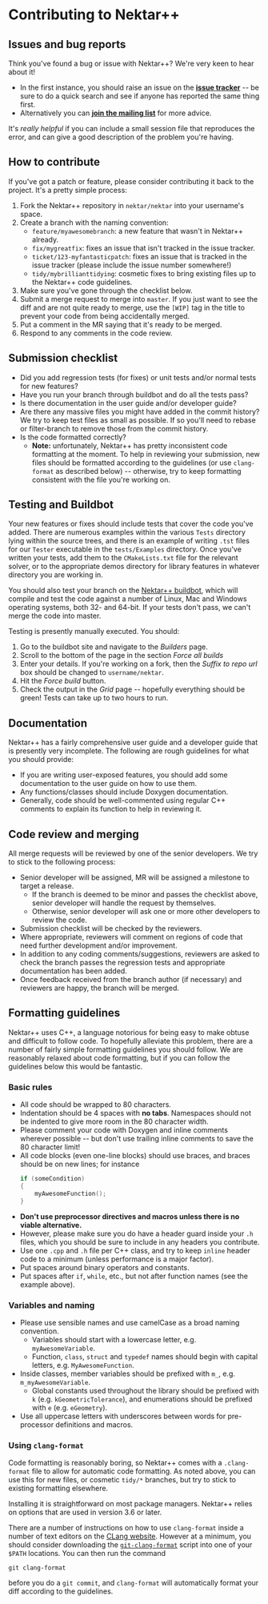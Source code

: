 Contributing to Nektar++
========================

## Issues and bug reports
Think you've found a bug or issue with Nektar++? We're very keen to hear about
it!
- In the first instance, you should raise an issue on the
  **[issue tracker](https://gitlab.nektar.info/nektar/nektar/issues)** -- be
  sure to do a quick search and see if anyone has reported the same thing first.
- Alternatively you can
  **[join the mailing list](https://mailman.ic.ac.uk/mailman/listinfo/nektar-users)**
  for more advice.

It's *really helpful* if you can include a small session file that reproduces
the error, and can give a good description of the problem you're having.

## How to contribute
If you've got a patch or feature, please consider contributing it back to the
project. It's a pretty simple process:

1. Fork the Nektar++ repository in `nektar/nektar` into your username's space.
2. Create a branch with the naming convention:
   - `feature/myawesomebranch`: a new feature that wasn't in Nektar++ already.
   - `fix/mygreatfix`: fixes an issue that isn't tracked in the issue tracker.
   - `ticket/123-myfantasticpatch`: fixes an issue that is tracked in the issue
     tracker (please include the issue number somewhere!)
   - `tidy/mybrillianttidying`: cosmetic fixes to bring existing files up to the
     Nektar++ code guidelines.
3. Make sure you've gone through the checklist below.
4. Submit a merge request to merge into `master`. If you just want to see the
   diff and are not quite ready to merge, use the `[WIP]` tag in the title to
   prevent your code from being accidentally merged.
5. Put a comment in the MR saying that it's ready to be merged.
6. Respond to any comments in the code review.

## Submission checklist
- Did you add regression tests (for fixes) or unit tests and/or normal tests for
  new features?
- Have you run your branch through buildbot and do all the tests pass?
- Is there documentation in the user guide and/or developer guide?
- Are there any massive files you might have added in the commit history? We try
  to keep test files as small as possible. If so you'll need to rebase or
  filter-branch to remove those from the commit history.
- Is the code formatted correctly?
  - **Note:** unfortunately, Nektar++ has pretty inconsistent code formatting at
    the moment. To help in reviewing your submission, new files should be
    formatted according to the guidelines (or use `clang-format` as described
    below) -- otherwise, try to keep formatting consistent with the file you're
    working on.

## Testing and Buildbot
Your new features or fixes should include tests that cover the code you've
added. There are numerous examples within the various `Tests` directory lying
within the source trees, and there is an example of writing `.tst` files for our
`Tester` executable in the `tests/Examples` directory. Once you've written your
tests, add them to the `CMakeLists.txt` file for the relevant solver, or to the
appropriate demos directory for library features in whatever directory you are
working in.

You should also test your branch on the
[Nektar++ buildbot](http://buildbot.nektar.info/), which will compile and test
the code against a number of Linux, Mac and Windows operating systems, both 32-
and 64-bit. If your tests don't pass, we can't merge the code into master.

Testing is presently manually executed. You should:

1. Go to the buildbot site and navigate to the *Builders* page.
2. Scroll to the bottom of the page in the section *Force all builds*
3. Enter your details. If you're working on a fork, then the *Suffix to repo
   url* box should be changed to `username/nektar`.
4. Hit the *Force build* button.
5. Check the output in the *Grid* page -- hopefully everything should be green!
   Tests can take up to two hours to run.

## Documentation
Nektar++ has a fairly comprehensive user guide and a developer guide that is
presently very incomplete. The following are rough guidelines for what you
should provide:

- If you are writing user-exposed features, you should add some documentation to
  the user guide on how to use them.
- Any functions/classes should include Doxygen documentation.
- Generally, code should be well-commented using regular C++ comments to explain
  its function to help in reviewing it.

## Code review and merging
All merge requests will be reviewed by one of the senior developers. We try to
stick to the following process:
- Senior developer will be assigned, MR will be assigned a milestone to target a
  release.
  - If the branch is deemed to be minor and passes the checklist above, senior
    developer will handle the request by themselves.
  - Otherwise, senior developer will ask one or more other developers to review
    the code.
- Submission checklist will be checked by the reviewers.
- Where appropriate, reviewers will comment on regions of code that need further
  development and/or improvement.
- In addition to any coding comments/suggestions, reviewers are asked to check
  the branch passes the regression tests and appropriate documentation has been
  added.
- Once feedback received from the branch author (if necessary) and reviewers are
  happy, the branch will be merged.

## Formatting guidelines
Nektar++ uses C++, a language notorious for being easy to make obtuse and
difficult to follow code. To hopefully alleviate this problem, there are a
number of fairly simple formatting guidelines you should follow. We are
reasonably relaxed about code formatting, but if you can follow the guidelines
below this would be fantastic.

### Basic rules
- All code should be wrapped to 80 characters.
- Indentation should be 4 spaces with **no tabs**. Namespaces should not be
  indented to give more room in the 80 character width.
- Please comment your code with Doxygen and inline comments wherever possible --
  but don't use trailing inline comments to save the 80 character limit!
- All code blocks (even one-line blocks) should use braces, and braces should be
  on new lines; for instance
  ```c++
  if (someCondition)
  {
      myAwesomeFunction();
  }
  ```
- **Don't use preprocessor directives and macros unless there is no viable
  alternative.**
- However, please make sure you do have a header guard inside your `.h` files,
  which you should be sure to include in any headers you contribute.
- Use one `.cpp` and `.h` file per C++ class, and try to keep `inline` header
  code to a minimum (unless performance is a major factor).
- Put spaces around binary operators and constants.
- Put spaces after `if`, `while`, etc., but not after function names (see the
  example above).

### Variables and naming
- Please use sensible names and use camelCase as a broad naming convention.
  - Variables should start with a lowercase letter, e.g. `myAwesomeVariable`.
  - Function, `class`, `struct` and `typedef` names should begin with capital
    letters, e.g. `MyAwesomeFunction`.
- Inside classes, member variables should be prefixed with `m_`,
  e.g. `m_myAwesomeVariable`.
  - Global constants used throughout the library should be prefixed with `k`
    (e.g. `kGeometricTolerance`), and enumerations should be prefixed with `e`
    (e.g. `eGeometry`).
- Use all uppercase letters with underscores between words for pre-processor
  definitions and macros.

### Using `clang-format`
Code formatting is reasonably boring, so Nektar++ comes with a `.clang-format`
file to allow for automatic code formatting. As noted above, you can use this
for new files, or cosmetic `tidy/*` branches, but try to stick to existing
formatting elsewhere.

Installing it is straightforward on most package managers. Nektar++ relies on
options that are used in version 3.6 or later.

There are a number of instructions on how to use `clang-format` inside a number
of text editors on the
[CLang website](http://clang.llvm.org/docs/ClangFormat.html). However at a
minimum, you should consider downloading the
[``git-clang-format``](https://llvm.org/svn/llvm-project/cfe/trunk/tools/clang-format/git-clang-format)
script into one of your `$PATH` locations. You can then run the command

    git clang-format

before you do a `git commit`, and `clang-format` will automatically format your
diff according to the guidelines.
